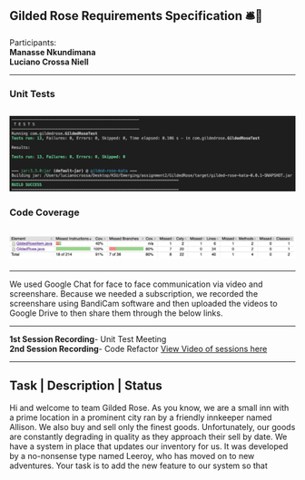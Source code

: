 ## Gilded Rose Requirements Specification 🛎🌹

Participants:  
**Manasse Nkundimana**  
**Luciano Crossa Niell**

---

### Unit Tests

## ![Image](test-results.png)

### Code Coverage

## ![Image](code-coverage.png)

---

We used Google Chat for face to face communication via video and screenshare. Because we needed a subscription, we recorded the screenshare using BandiCam software and then uploaded the videos to Google Drive to then share them through the below links.

---

**1st Session Recording**- Unit Test Meeting  
**2nd Session Recording**- Code Refactor
[View Video of sessions here](https://kennesawedu.sharepoint.com/sites/Team-ESEPTeam1/_layouts/15/stream.aspx?id=%2Fsites%2FTeam%2DESEPTeam1%2FShared%20Documents%2FGeneral%2Fbandicam%2D2023%2D07%2D06%2D15%2D31%2D16%2D745%5F97XSGJEV%2Emp4&ga=1)

---

## Task | Description | Status

Hi and welcome to team Gilded Rose. As you know, we are a small inn with a prime location in a
prominent city ran by a friendly innkeeper named Allison. We also buy and sell only the finest goods.
Unfortunately, our goods are constantly degrading in quality as they approach their sell by date. We
have a system in place that updates our inventory for us. It was developed by a no-nonsense type named
Leeroy, who has moved on to new adventures. Your task is to add the new feature to our system so that
